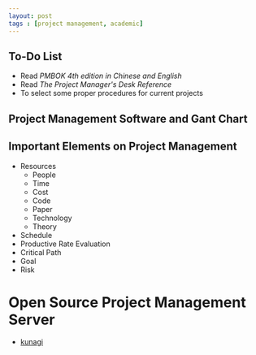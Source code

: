 ```yaml
---
layout: post
tags : [project management, academic]
---
```

    
## To-Do List

+ Read _PMBOK 4th edition in Chinese and English_
+ Read _The Project Manager's Desk Reference_
+ To select some proper procedures for current projects

## Project Management Software and Gant Chart

## Important Elements on Project Management
+ Resources
  + People
  + Time
  + Cost
  + Code
  + Paper
  + Technology
  + Theory
+ Schedule
+ Productive Rate Evaluation
+ Critical Path
+ Goal
+ Risk

# Open Source Project Management Server

+ [kunagi](http://kunagi.org/)
